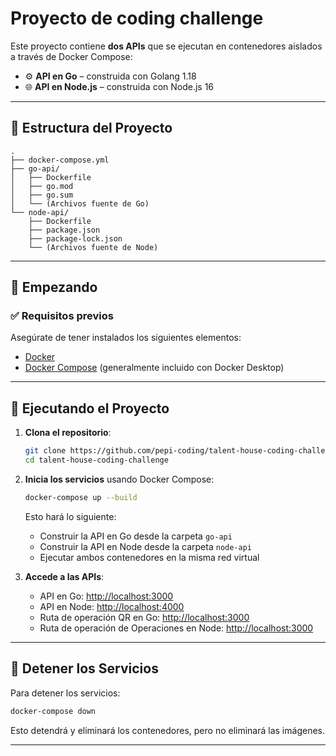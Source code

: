 # Proyecto de coding challenge

Este proyecto contiene **dos APIs** que se ejecutan en contenedores aislados a través de Docker Compose:

- ⚙️ **API en Go** – construida con Golang 1.18
- 🌐 **API en Node.js** – construida con Node.js 16

---

## 📁 Estructura del Proyecto

```
.
├── docker-compose.yml
├── go-api/
│   ├── Dockerfile
│   ├── go.mod
│   ├── go.sum
│   └── (Archivos fuente de Go)
└── node-api/
    ├── Dockerfile
    ├── package.json
    ├── package-lock.json
    └── (Archivos fuente de Node)
```

---

## 🚀 Empezando

### ✅ Requisitos previos

Asegúrate de tener instalados los siguientes elementos:

- [Docker](https://www.docker.com/)
- [Docker Compose](https://docs.docker.com/compose/) (generalmente incluido con Docker Desktop)

---

## 🔧 Ejecutando el Proyecto

1. **Clona el repositorio**:

   ```bash
   git clone https://github.com/pepi-coding/talent-house-coding-challenge.git
   cd talent-house-coding-challenge
   ```

2. **Inicia los servicios** usando Docker Compose:

   ```bash
   docker-compose up --build
   ```

   Esto hará lo siguiente:

   - Construir la API en Go desde la carpeta `go-api`
   - Construir la API en Node desde la carpeta `node-api`
   - Ejecutar ambos contenedores en la misma red virtual

3. **Accede a las APIs**:

   - API en Go: [http://localhost:3000](http://localhost:3000)
   - API en Node: [http://localhost:4000](http://localhost:4000)
   - Ruta de operación QR en Go: [http://localhost:3000](http://localhost:3000/api/v1/qr)
   - Ruta de operación de Operaciones en Node: [http://localhost:3000](http://localhost:4000/api/v1/matrix/process)

---

## 🛑 Detener los Servicios

Para detener los servicios:

```bash
docker-compose down
```

Esto detendrá y eliminará los contenedores, pero no eliminará las imágenes.

---
